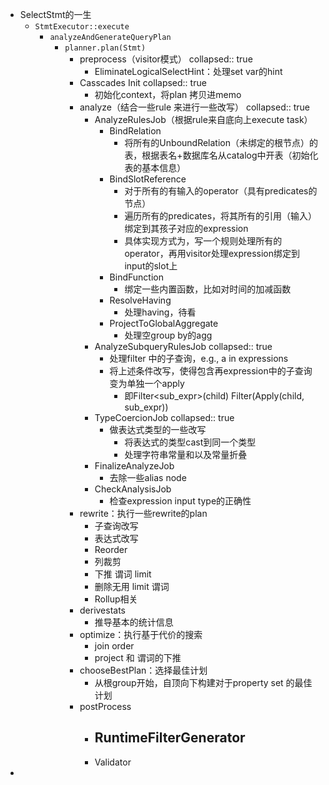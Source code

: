 - SelectStmt的一生
	- `StmtExecutor::execute`
		- `analyzeAndGenerateQueryPlan`
			- `planner.plan(Stmt)`
				- preprocess（visitor模式）
				  collapsed:: true
					- EliminateLogicalSelectHint：处理set var的hint
				- Casscades Init
				  collapsed:: true
					- 初始化context，将plan 拷贝进memo
				- analyze（结合一些rule 来进行一些改写）
				  collapsed:: true
					- AnalyzeRulesJob（根据rule来自底向上execute task）
						- BindRelation
							- 将所有的UnboundRelation（未绑定的根节点）的表，根据表名+数据库名从catalog中开表（初始化表的基本信息）
						- BindSlotReference
							- 对于所有的有输入的operator（具有predicates的节点）
							- 遍历所有的predicates，将其所有的引用（输入）绑定到其孩子对应的expression
							- 具体实现方式为，写一个规则处理所有的operator，再用visitor处理expression绑定到input的slot上
						- BindFunction
							- 绑定一些内置函数，比如对时间的加减函数
						- ResolveHaving
							- 处理having，待看
						- ProjectToGlobalAggregate
							- 处理空group by的agg
					- AnalyzeSubqueryRulesJob
					  collapsed:: true
						- 处理filter 中的子查询，e.g., a in expressions
						- 将上述条件改写，使得包含再expression中的子查询变为单独一个apply
							- 即Filter<sub_expr>(child) Filter(Apply(child, sub_expr))
					- TypeCoercionJob
					  collapsed:: true
						- 做表达式类型的一些改写
							- 将表达式的类型cast到同一个类型
							- 处理字符串常量和以及常量折叠
					- FinalizeAnalyzeJob
						- 去除一些alias node
					- CheckAnalysisJob
						- 检查expression input type的正确性
				- rewrite：执行一些rewrite的plan
					- 子查询改写
					- 表达式改写
					- Reorder
					- 列裁剪
					- 下推 谓词 limit
					- 删除无用 limit 谓词
					- Rollup相关
				- derivestats
					- 推导基本的统计信息
				- optimize：执行基于代价的搜索
					- join order
					- project 和 谓词的下推
				- chooseBestPlan：选择最佳计划
					- 从根group开始，自顶向下构建对于property set 的最佳计划
				- postProcess
					- RuntimeFilterGenerator
						-
					- Validator
-